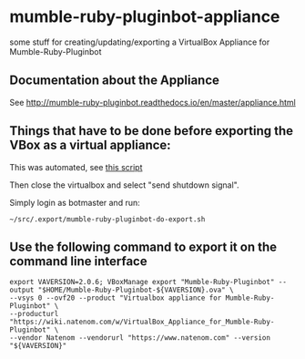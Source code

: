# mumble-ruby-pluginbot-appliance
some stuff for creating/updating/exporting a VirtualBox Appliance for Mumble-Ruby-Pluginbot

## Documentation about the Appliance
See http://mumble-ruby-pluginbot.readthedocs.io/en/master/appliance.html

## Things that have to be done before exporting the VBox as a virtual appliance:
This was automated, see [this script](https://github.com/Natenom/mumble-ruby-related/blob/master/scripts/mumble-ruby-pluginbot-do-export.sh)

Then close the virtualbox and select "send shutdown signal".

Simply login as botmaster and run:

    ~/src/.export/mumble-ruby-pluginbot-do-export.sh

## Use the following command to export it on the command line interface
    export VAVERSION=2.0.6; VBoxManage export "Mumble-Ruby-Pluginbot" --output "$HOME/Mumble-Ruby-Pluginbot-${VAVERSION}.ova" \
    --vsys 0 --ovf20 --product "Virtualbox appliance for Mumble-Ruby-Pluginbot" \
    --producturl "https://wiki.natenom.com/w/VirtualBox_Appliance_for_Mumble-Ruby-Pluginbot" \
    --vendor Natenom --vendorurl "https://www.natenom.com" --version "${VAVERSION}"
